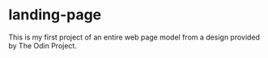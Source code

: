# landing-page
This is my first project of an entire web page model from a design provided by The Odin Project.
